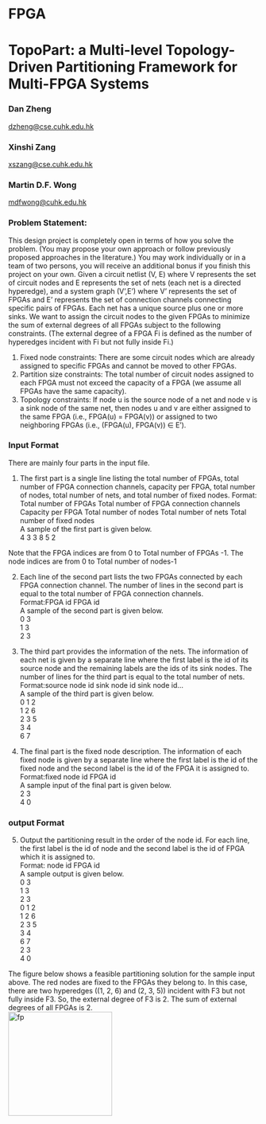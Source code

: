 # FPGA

# TopoPart: a Multi-level Topology-Driven Partitioning Framework for Multi-FPGA Systems

### Dan Zheng
dzheng@cse.cuhk.edu.hk
### Xinshi Zang
xszang@cse.cuhk.edu.hk
### Martin D.F. Wong
mdfwong@cuhk.edu.hk

### Problem Statement:
This design project is completely open in terms of how you solve the problem. (You may propose your
own approach or follow previously proposed approaches in the literature.)
You may work individually or in a team of two persons, you will receive an additional bonus if you
finish this project on your own.
Given a circuit netlist (V, E) where V represents the set of circuit nodes and E represents the set of
nets (each net is a directed hyperedge), and a system graph (V’,E’) where V’ represents the set of
FPGAs and E’ represents the set of connection channels connecting specific pairs of FPGAs. Each net
has a unique source plus one or more sinks. We want to assign the circuit nodes to the given FPGAs
to minimize the sum of external degrees of all FPGAs subject to the following constraints. (The
external degree of a FPGA Fi is defined as the number of hyperedges incident with Fi but not fully
inside Fi.)
1. Fixed node constraints: There are some circuit nodes which are already assigned to specific FPGAs
and cannot be moved to other FPGAs.
2. Partition size constraints: The total number of circuit nodes assigned to each FPGA must not
exceed the capacity of a FPGA (we assume all FPGAs have the same capacity).
3. Topology constraints: If node u is the source node of a net and node v is a sink node of the same
net, then nodes u and v are either assigned to the same FPGA (i.e., FPGA(u) = FPGA(v)) or assigned
to two neighboring FPGAs (i.e., (FPGA(u), FPGA(v)) ∈ E’).

### Input Format
There are mainly four parts in the input file.
1. The first part is a single line listing the total number of FPGAs, total number of FPGA connection
channels, capacity per FPGA, total number of nodes, total number of nets, and total number of fixed
nodes. Format:<br />
Total number of FPGAs     Total number of FPGA connection channels         Capacity per FPGA           Total
number of nodes        Total number of nets         Total number of fixed nodes <br />
A sample of the first part is given below.<br />
4 3 3 8 5 2

Note that the FPGA indices are from 0 to Total number of FPGAs -1. The node indices are from 0
to Total number of nodes-1
  
 2. Each line of the second part lists the two FPGAs connected by each FPGA connection channel. The
number of lines in the second part is equal to the total number of FPGA connection channels.<br />
Format:FPGA id FPGA id<br />
A sample of the second part is given below.<br />
 0 3 <br />
  1 3 <br />
  2 3 <br />
  
  3. The third part provides the information of the nets. The information of each net is given by a
separate line where the first label is the id of its source node and the remaining labels are the ids of
its sink nodes. The number of lines for the third part is equal to the total number of nets.<br />
Format:source node id  sink node id  sink node id…<br />
A sample of the third part is given below.<br />
  0 1 2<br />
1 2 6<br />
2 3 5<br />
3 4<br />
6 7<br />
  4. The final part is the fixed node description. The information of each fixed node is given by a
separate line where the first label is the id of the fixed node and the second label is the id of the
FPGA it is assigned to.<br />
Format:fixed node id FPGA id<br />
A sample input of the final part is given below.<br />
  2 3<br />
  4 0<br />
  
### output Format
5. Output the partitioning result in the order of the node id. For each line, the first label is the id of
node and the second label is the id of FPGA which it is assigned to.<br />
Format: node id FPGA id<br />
A sample output is given below.<br />
0 3<br />
1 3<br />
2 3<br />
0 1 2<br />
1 2 6<br />
2 3 5<br />
3 4<br />
6 7<br />
2 3<br />
4 0<br />

The figure below shows a feasible partitioning solution for the sample input above. The red nodes
are fixed to the FPGAs they belong to. In this case, there are two hyperedges ((1, 2, 6) and (2, 3, 5))
incident with F3 but not fully inside F3. So, the external degree of F3 is 2. The sum of external
degrees of all FPGAs is 2. <br />
<img width="209" alt="fp" src="https://user-images.githubusercontent.com/55844419/207855001-38627287-c7df-4e01-8131-e9f84f578c97.png">


